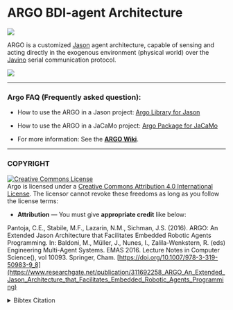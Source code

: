 # ARGO BDI-agent Architecture
[![](https://jitpack.io/v/chon-group/Argo.svg)](https://jitpack.io/#chon-group/Argo)

ARGO is a customized [Jason](https://github.com/jason-lang/jason) agent architecture, capable of sensing and acting directly in the exogenous environment (physical world) over the [Javino](https://github.com/chon-group/Javino) serial communication protocol.

![](https://raw.githubusercontent.com/wiki/chon-group/Argo/.imgs/argoRepoCover.png)

---
### Argo FAQ (Frequently asked question):
- How to use the ARGO in a Jason project: [Argo Library for Jason](https://github.com/chon-group/Argo/wiki/Importing-to-Jason)

- How to use the ARGO in a JaCaMo project: [Argo Package for JaCaMo](https://github.com/chon-group/Argo/wiki/Argo-Hello-World-with-JaCaMo)

- For more information: See the [__ARGO Wiki__](https://github.com/chon-group/Argo/wiki).

---
### COPYRIGHT
<a rel="license" href="http://creativecommons.org/licenses/by/4.0/"><img alt="Creative Commons License" style="border-width:0" src="https://i.creativecommons.org/l/by/4.0/88x31.png" /></a><br />Argo is licensed under a <a rel="license" href="http://creativecommons.org/licenses/by/4.0/">Creative Commons Attribution 4.0 International License</a>. The licensor cannot revoke these freedoms as long as you follow the license terms:

* __Attribution__ — You must give __appropriate credit__ like below:

Pantoja, C.E., Stabile, M.F., Lazarin, N.M., Sichman, J.S. (2016). ARGO: An Extended Jason Architecture that Facilitates Embedded Robotic Agents Programming. In: Baldoni, M., Müller, J., Nunes, I., Zalila-Wenkstern, R. (eds) Engineering Multi-Agent Systems. EMAS 2016. Lecture Notes in Computer Science(), vol 10093. Springer, Cham. [https://doi.org/10.1007/978-3-319-50983-9_8](https://www.researchgate.net/publication/311692258_ARGO_An_Extended_Jason_Architecture_that_Facilitates_Embedded_Robotic_Agents_Programming)

<details>
<summary>Bibtex Citation</summary>

```
@InProceedings{ArgoAgent,
	doi="10.1007/978-3-319-50983-9_8"
	author="Pantoja, Carlos Eduardo and Stabile, M{\'a}rcio Fernando and Lazarin, Nilson Mori and Sichman, Jaime Sim{\~a}o",
	editor="Baldoni, Matteo and M{\"u}ller, J{\"o}rg P. and Nunes, Ingrid and Zalila-Wenkstern, Rym",
	title="{ARGO: An Extended Jason Architecture that Facilitates Embedded Robotic Agents Programming}",
	booktitle="Engineering Multi-Agent Systems",
	year="2016",
	publisher="Springer International Publishing",
	address="Cham",
	pages="136--155",
	isbn="978-3-319-50983-9"
}
```	
</details>
